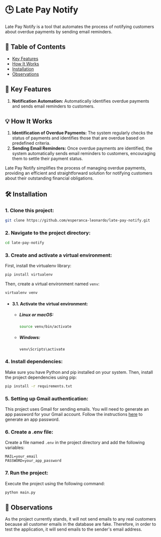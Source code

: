 # 🕒 Late Pay Notify

Late Pay Notify is a tool that automates the process of notifying customers about overdue payments by sending email reminders.

## 📑 Table of Contents
- [Key Features](#-key-features)
- [How It Works](#-how-it-works)
- [Installation](#%EF%B8%8F-installation)
- [Observations](#-observations)

## 🚀 Key Features
1. **Notification Automation:** Automatically identifies overdue payments and sends email reminders to customers.

## 💡 How It Works
1. **Identification of Overdue Payments:** The system regularly checks the status of payments and identifies those that are overdue based on predefined criteria.
2. **Sending Email Reminders:** Once overdue payments are identified, the system automatically sends email reminders to customers, encouraging them to settle their payment status.

Late Pay Notify simplifies the process of managing overdue payments, providing an efficient and straightforward solution for notifying customers about their outstanding financial obligations.

## 🛠️ Installation
### 1. **Clone this project:**

 ```bash
git clone https://github.com/esperanca-leonardo/late-pay-notify.git
```

### 2. **Navigate to the project directory:**

```bash
cd late-pay-notify
```

### 3. **Create and activate a virtual environment:**

First, install the virtualenv library:

```bash
pip install virtualenv
```

Then, create a virtual environment named `venv`:

```bash
virtualenv venv
```

- #### 3.1. **Activate the virtual environment:**
    
    - ##### Linux or macOS:
    
        ```bash
        source venv/bin/activate
        ```
    
    - ##### Windows:
    
        ```bash
        venv\Scripts\activate
        ```

### 4. **Install dependencies:**

Make sure you have Python and pip installed on your system. Then, install the project dependencies using pip:

```bash
pip install -r requirements.txt
```

### 5. **Setting up Gmail authentication:**

This project uses Gmail for sending emails. You will need to generate an app password for your Gmail account. Follow the instructions [here](https://support.google.com/accounts/answer/185833?hl=en) to generate an app password.

### 6. **Create a .env file:**

Create a file named `.env` in the project directory and add the following variables:

```plaintext
MAIL=your_email
PASSWORD=your_app_password
```

### 7. **Run the project:**

Execute the project using the following command:

```bash
python main.py
```

## 📝 Observations
As the project currently stands, it will not send emails to any real customers because all customer emails in the database are fake. Therefore, in order to test the application, it will send emails to the sender's email address.


